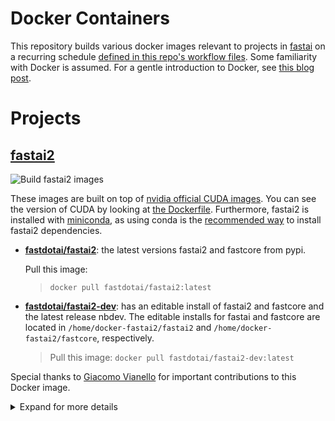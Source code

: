 # Docker Containers

This repository builds various docker images relevant to projects in [fastai](https://github.com/fastai/) on a recurring schedule [defined in this repo's workflow files](.github/workflows/).  Some familiarity with Docker is assumed.  For a gentle introduction to Docker, see [this blog post](https://towardsdatascience.com/how-docker-can-help-you-become-a-more-effective-data-scientist-7fc048ef91d5).


# Projects

## [fastai2](https://github.com/fastai/fastai2)

![Build fastai2 images](https://github.com/fastai/docker-containers/workflows/Build%20fastai2%20images/badge.svg)

These images are built on top of [nvidia official CUDA images](https://hub.docker.com/r/nvidia/cuda/).  You can see the version of CUDA by looking at [the Dockerfile](fastai2-build/Dockerfile).  Furthermore, fastai2 is installed with [miniconda](https://docs.conda.io/en/latest/miniconda.html), as using conda is the [recommended way](https://github.com/fastai/fastai2#installing) to install fastai2 dependencies.

- **[fastdotai/fastai2](https://hub.docker.com/repository/docker/fastdotai/fastai2)**: the latest versions fastai2 and fastcore from pypi.
    
    Pull this image: 
    > `docker pull fastdotai/fastai2:latest`

- **[fastdotai/fastai2-dev](https://hub.docker.com/repository/docker/fastdotai/fastai2-dev)**:
has an editable install of fastai2 and fastcore and the latest release nbdev.  The editable installs for fastai and fastcore are located in `/home/docker-fastai2/fastai2` and `/home/docker-fastai2/fastcore`, respectively.

    > Pull this image: `docker pull fastdotai/fastai2-dev:latest`

Special thanks to [Giacomo Vianello](https://github.com/giacomov) for important contributions to this Docker image.

<details>
  <summary>Expand for more details</summary>

#### Tags

These images have the following available tags:

- `latest`: the most current build
- `version`: corresponds to the version of fastai2
- `SHA`: corresponds to the GITHUB SHA of this repo when the image was built.

#### Usage

If you have a Nvdia GPU that is compatible with CUDA 10 or higher, you should [install Nvidia Docker](https://github.com/NVIDIA/nvidia-docker).  Afterwards, you will need to use the `--gpus` flag when running the container.  See the [usage](https://github.com/NVIDIA/nvidia-docker#usage) section for more details on the various arguments available. 

#### Examples:

- Run an interacive shell on CPUs on the latest version of fastai2
    >  docker run -p 8888:8888 fastdotai/fastai2 jupyter notebook --ip=0.0.0.0 --no-browser --allow-root --port=8888

- Run an jupyter server on CPU on with an editable install
    > docker run -p 8888:8888 fastdotai/fastai2-dev jupyter notebook --ip=0.0.0.0 --no-browser --allow-root --port=8888

- Test that pytorch works with GPUs in your docker container
    > docker run --gpus 1 fastdotai/fastai2 python -c "import torch;print(torch.cuda.is_available())"

 - Run a jupyter server with all GPUs
    > docker run --gpus all -p 8888:8888 fastdotai/fastai2 jupyter notebook --ip=0.0.0.0 --no-browser --allow-root --port=8888
    
- Run a jupyter server with 2 GPUs on with an editable install
    > docker run --gpus 2 -p 8888:8888 fastdotai/fastai2-dev jupyter notebook --ip=0.0.0.0 --no-browser --allow-root --port=8888

- Run a jupyter server with 2 GPUs on with an editable install for version fastai 0.0.22
    > docker run --gpus 2 -p 8888:8888 fastdotai/fastai2-dev:0.0.22 jupyter notebook --ip=0.0.0.0 --no-browser --allow-root --port=8888

</details>
